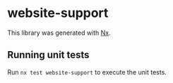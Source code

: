 # website-support

This library was generated with [Nx](https://nx.dev).

## Running unit tests

Run `nx test website-support` to execute the unit tests.
